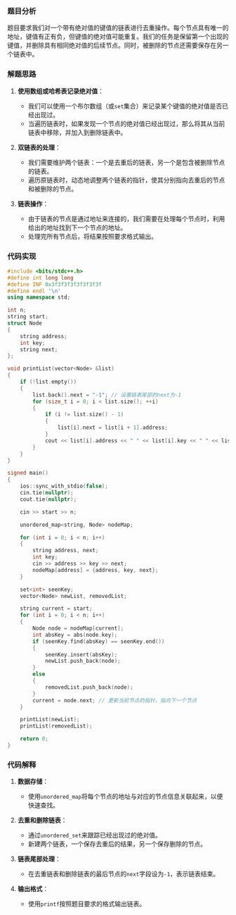 ### 题目分析

题目要求我们对一个带有绝对值的键值的链表进行去重操作。每个节点具有唯一的地址，键值有正有负，但键值的绝对值可能重复。我们的任务是保留第一个出现的键值，并删除具有相同绝对值的后续节点。同时，被删除的节点还需要保存在另一个链表中。

### 解题思路

1. **使用数组或哈希表记录绝对值**：
   - 我们可以使用一个布尔数组（或`set`集合）来记录某个键值的绝对值是否已经出现过。
   - 当遍历链表时，如果发现一个节点的绝对值已经出现过，那么将其从当前链表中移除，并加入到删除链表中。

2. **双链表的处理**：
   - 我们需要维护两个链表：一个是去重后的链表，另一个是包含被删除节点的链表。
   - 遍历原链表时，动态地调整两个链表的指针，使其分别指向去重后的节点和被删除的节点。

3. **链表操作**：
   - 由于链表的节点是通过地址来连接的，我们需要在处理每个节点时，利用给出的地址找到下一个节点的地址。
   - 处理完所有节点后，将结果按照要求格式输出。

### 代码实现

```cpp
#include <bits/stdc++.h>
#define int long long
#define INF 0x3f3f3f3f3f3f3f3f
#define endl '\n'
using namespace std;

int n;
string start;
struct Node
{
    string address;
    int key;
    string next;
};

void printList(vector<Node> &list)
{
    if (!list.empty())
    {
        list.back().next = "-1"; // 设置链表尾部的next为-1
        for (size_t i = 0; i < list.size(); ++i)
        {
            if (i != list.size() - 1)
            {
                list[i].next = list[i + 1].address;
            }
            cout << list[i].address << " " << list[i].key << " " << list[i].next << endl;
        }
    }
}

signed main()
{
    ios::sync_with_stdio(false);
    cin.tie(nullptr);
    cout.tie(nullptr);

    cin >> start >> n;

    unordered_map<string, Node> nodeMap;

    for (int i = 0; i < n; i++)
    {
        string address, next;
        int key;
        cin >> address >> key >> next;
        nodeMap[address] = {address, key, next};
    }

    set<int> seenKey;
    vector<Node> newList, removedList;

    string current = start;
    for (int i = 0; i < n; i++)
    {
        Node node = nodeMap[current];
        int absKey = abs(node.key);
        if (seenKey.find(absKey) == seenKey.end())
        {
            seenKey.insert(absKey);
            newList.push_back(node);
        }
        else
        {
            removedList.push_back(node);
        }
        current = node.next; // 更新当前节点的指针，指向下一个节点
    }

    printList(newList);
    printList(removedList);

    return 0;
}
```

### 代码解释

1. **数据存储**：
   - 使用`unordered_map`将每个节点的地址与对应的节点信息关联起来，以便快速查找。
  
2. **去重和删除链表**：
   - 通过`unordered_set`来跟踪已经出现过的绝对值。
   - 新建两个链表，一个保存去重后的结果，另一个保存删除的节点。
  
3. **链表尾部处理**：
   - 在去重链表和删除链表的最后节点的`next`字段设为`-1`，表示链表结束。
  
4. **输出格式**：
   - 使用`printf`按照题目要求的格式输出链表。
